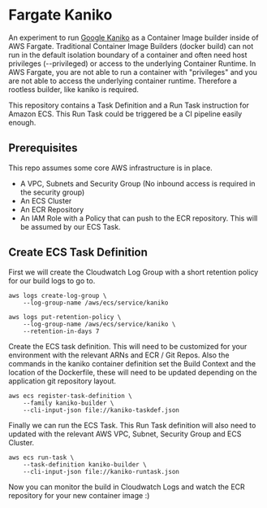 # Fargate Kaniko

An experiment to run [Google
Kaniko](https://github.com/GoogleContainerTools/kaniko) as a Container Image
builder inside of AWS Fargate. Traditional Container Image Builders (docker
build) can not run in the default isolation boundary of a container and often
need host privileges (--privileged) or access to the underlying Container
Runtime. In AWS Fargate, you are not able to run a container with "privileges"
and you are not able to access the underlying container runtime. Therefore a
rootless builder, like kaniko is required.

This repository contains a Task Definition and a Run Task instruction for Amazon
ECS. This Run Task could be triggered be a CI pipeline easily enough.

## Prerequisites

This repo assumes some core AWS infrastructure is in place.

- A VPC, Subnets and Security Group (No inbound access is required in the
  security group)
- An ECS Cluster
- An ECR Repository
- An IAM Role with a Policy that can push to the ECR repository. This will be
  assumed by our ECS Task.

## Create ECS Task Definition

First we will create the Cloudwatch Log Group with a short retention policy for
our build logs to go to.

```
aws logs create-log-group \
    --log-group-name /aws/ecs/service/kaniko

aws logs put-retention-policy \
    --log-group-name /aws/ecs/service/kaniko \
    --retention-in-days 7
```

Create the ECS task definition. This will need to be customized for your
environment with the relevant ARNs and ECR / Git Repos. Also the commands in the
kaniko container definition set the Build Context and the location of the
Dockerfile, these will need to be updated depending on the application git
repository layout.

```
aws ecs register-task-definition \
    --family kaniko-builder \
    --cli-input-json file://kaniko-taskdef.json
```

Finally we can run the ECS Task. This Run Task definition will also need to
updated with the relevant AWS VPC, Subnet, Security Group and ECS Cluster.

```
aws ecs run-task \
    --task-definition kaniko-builder \
    --cli-input-json file://kaniko-runtask.json
```

Now you can monitor the build in Cloudwatch Logs and watch the ECR repository
for your new container image :)